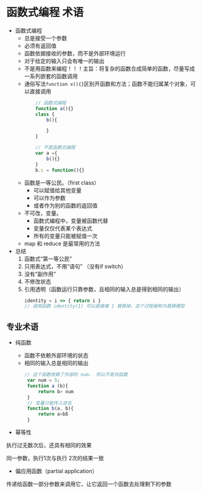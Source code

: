# 函数式编程 术语

- 函数式编程
    - 总是接受一个参数
    - 必须有返回值
    - 函数依据接收的参数，而不是外部环境运行
    - 对于给定的输入只会有唯一的输出
    - 不是用函数来编程！！！主旨：将复杂的函数合成简单的函数，尽量写成一系列嵌套的函数调用
    - 通俗写法`function x(){}`区别开函数和方法；函数不能归属某个对象，可以直接调用
        ```js
            // 函数式编程
            function a(){}
            class {
                b(){

                }
            }

            // 不是函数式编程
            var a ={
                b(){}
            }
            b.c = function(){}
        ```
    - 函数是一等公民。（first class）
        - 可以赋值给其他变量
        - 可以作为参数
        - 或者作为别的函数的返回值
    - 不可改，变量。
        - 函数式编程中，变量被函数代替
        - 变量仅仅代表某个表达式
        - 所有的变量只能被赋值一次
    - map 和 reduce 是最常用的方法
- 总结
    1. 函数式“第一等公民”
    2. 只用表达式，不用“语句” （没有if switch）
    3. 没有“副作用” 
    4. 不修改状态
    5. 引用透明（函数运行只靠参数，且相同的输入总是得到相同的输出）
        ```js
        identity = i => { return i } 
        // 调用函数 identity(1) 可以直接被 1 替换掉，这个过程被称为替换模型

        ```

## 专业术语

- 纯函数

    - 函数不依赖外部环境的状态
    - 相同的输入总是相同的输出
       ```js
       // 这个函数依赖了外部的 num， 所以不是存函数
        var num = 5;
        function a (b){
            return b> num
        }
        // 变量只能传入进去
        function b(a, b){
            return a>bß
        }
       ```

- 幂等性

执行过无数次后，还具有相同的效果

同一参数，执行1次与执行 2次的结果一致

- 偏应用函数（partial application）

传递给函数一部分参数来调用它，让它返回一个函数去处理剩下的参数